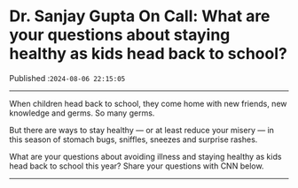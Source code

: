 # Dr. Sanjay Gupta On Call: What are your questions about staying healthy as kids head back to school?

Published :`2024-08-06 22:15:05`

---

When children head back to school, they come home with new friends, new knowledge and germs. So many germs.

But there are ways to stay healthy — or at least reduce your misery — in this season of stomach bugs, sniffles, sneezes and surprise rashes.

What are your questions about avoiding illness and staying healthy as kids head back to school this year? Share your questions with CNN below.

---

